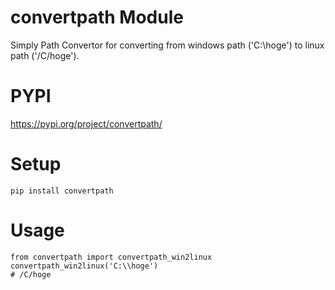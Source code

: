 # convertpath Module

Simply Path Convertor for converting from windows path ('C:\\hoge') to linux path ('/C/hoge').  


# PYPI

https://pypi.org/project/convertpath/  


# Setup

```
pip install convertpath
```

# Usage 

```
from convertpath import convertpath_win2linux
convertpath_win2linux('C:\\hoge')
# /C/hoge
```
